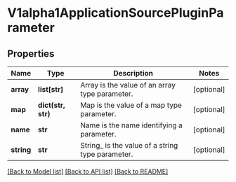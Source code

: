 # V1alpha1ApplicationSourcePluginParameter

## Properties
Name | Type | Description | Notes
------------ | ------------- | ------------- | -------------
**array** | **list[str]** | Array is the value of an array type parameter. | [optional] 
**map** | **dict(str, str)** | Map is the value of a map type parameter. | [optional] 
**name** | **str** | Name is the name identifying a parameter. | [optional] 
**string** | **str** | String_ is the value of a string type parameter. | [optional] 

[[Back to Model list]](../README.md#documentation-for-models) [[Back to API list]](../README.md#documentation-for-api-endpoints) [[Back to README]](../README.md)

